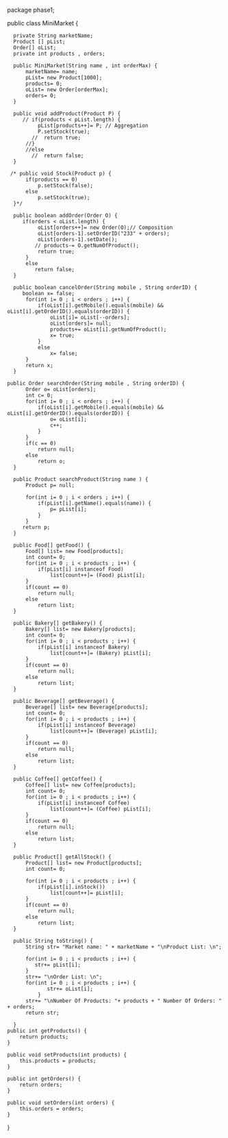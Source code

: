 package phase1;

public class MiniMarket {

	  private String marketName;
	  Product [] pList;
	  Order[] oList;
	  private int products , orders;
	  
	  public MiniMarket(String name , int orderMax) {
		  marketName= name;
		  pList= new Product[1000];
		  products= 0;
		  oList= new Order[orderMax];
		  orders= 0;
	  }
	  
	  public void addProduct(Product P) {
		 // if(products < pList.length) {
			  pList[products++]= P; // Aggregation
			  P.setStock(true);
			//  return true;
		  //}
		  //else 
			//  return false;
	  }
	 
	 /* public void Stock(Product p) {
		  if(products == 0)
			  p.setStock(false);
		  else
			  p.setStock(true);
	  }*/
	  
	  public boolean addOrder(Order O) {
		 if(orders < oList.length) {
			  oList[orders++]= new Order(O);// Composition
			  oList[orders-1].setOrderID("233" + orders);
			  oList[orders-1].setDate();
			 // products-= O.getNumOfProduct();
			  return true;
		  }
		  else 
			 return false;
	  }
	  
	  public boolean cancelOrder(String mobile , String orderID) {
		 boolean x= false;
		  for(int i= 0 ; i < orders ; i++) {
			  if(oList[i].getMobile().equals(mobile) && oList[i].getOrderID().equals(orderID)) {
				  oList[i]= oList[--orders];
				  oList[orders]= null;
				  products+= oList[i].getNumOfProduct();
				  x= true;
			  }
			  else
				  x= false;
		  }
		  return x;
	  }
	  
	public Order searchOrder(String mobile , String orderID) {
		  Order o= oList[orders];
		  int c= 0;
		  for(int i= 0 ; i < orders ; i++) {
			  if(oList[i].getMobile().equals(mobile) && oList[i].getOrderID().equals(orderID)) {
				  o= oList[i];
				  c++;
			  }  
		  }
		  if(c == 0)
			  return null;
		  else	
			  return o;
	  }
	  
	  public Product searchProduct(String name ) {
		  Product p= null;
	
		  for(int i= 0 ; i < orders ; i++) {
			  if(pList[i].getName().equals(name)) {
				  p= pList[i];
			  }
		  }
		 return p;
	  }
	  
	  public Food[] getFood() {
		  Food[] list= new Food[products];
		  int count= 0;
		  for(int i= 0 ; i < products ; i++) {
			  if(pList[i] instanceof Food) 
				  list[count++]= (Food) pList[i];
		  }
		  if(count == 0)
			  return null;
		  else
			  return list;
	  }
	  
	  public Bakery[] getBakery() {
		  Bakery[] list= new Bakery[products];
		  int count= 0;
		  for(int i= 0 ; i < products ; i++) {
			  if(pList[i] instanceof Bakery) 
				  list[count++]= (Bakery) pList[i];
		  }
		  if(count == 0)
			  return null;
		  else
			  return list;
	  }
	  
	  public Beverage[] getBeverage() {
		  Beverage[] list= new Beverage[products];
		  int count= 0;
		  for(int i= 0 ; i < products ; i++) {
			  if(pList[i] instanceof Beverage) 
				  list[count++]= (Beverage) pList[i];
		  }
		  if(count == 0)
			  return null;
		  else
			  return list;
	  }
	  
	  public Coffee[] getCoffee() {
		  Coffee[] list= new Coffee[products];
		  int count= 0;
		  for(int i= 0 ; i < products ; i++) {
			  if(pList[i] instanceof Coffee) 
				  list[count++]= (Coffee) pList[i];
		  }
		  if(count == 0)
			  return null;
		  else
			  return list;
	  }
	  
	  public Product[] getAllStock() {
		  Product[] list= new Product[products];
		  int count= 0;
		  
		  for(int i= 0 ; i < products ; i++) {
			  if(pList[i].inStock())
				  list[count++]= pList[i];
		  }
		  if(count == 0)
			  return null;
		  else
			  return list;
	  }

	  public String toString() {
		  String str= "Market name: " + marketName + "\nProduct List: \n";
		
		  for(int i= 0 ; i < products ; i++) {
			 str+= pList[i];
		  }
		  str+= "\nOrder List: \n";
		  for(int i= 0 ; i < products ; i++) {
				 str+= oList[i];
			  }
		  str+= "\nNumber Of Products: "+ products + " Number Of Orders: " + orders;
		  return str;
		  
	  }
	public int getProducts() {
		return products;
	}

	public void setProducts(int products) {
		this.products = products;
	}

	public int getOrders() {
		return orders;
	}

	public void setOrders(int orders) {
		this.orders = orders;
	}  
}
